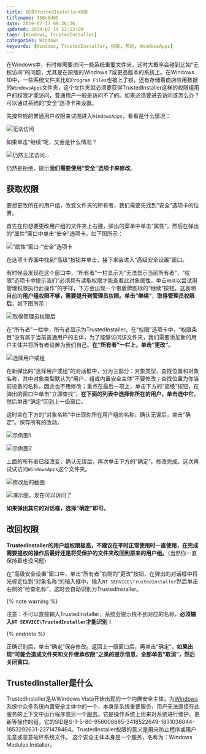 ```yaml
---
title: 获得TrustedInstaller权限
titlename: 358c8d05
date: 2019-07-17 09:36:36
updated: 2019-07-19 21:13:09
tags: [Windows, TrustedInstaller]
categories: Windows
keywords: [Windows, TrustedInstaller, 权限, 帮助, WindowsApps]
---
```


在Windows中，有时候需要访问一些系统重要文件夹，这时大概率会碰到比如“无权访问”的问题，尤其是在原版的Windows 7或更高版本的系统上。在Windows 10中，一些系统文件夹比如`Program Files`也被上了锁，还有存储着商店应用数据的`WindowsApps`文件夹，这个文件夹就必须要获得TrustedInstaller这样的权限组用户的权限才能访问，普通用户一般是访问不了的。如果必须要进去访问该怎么办？可以通过系统的“安全”选项卡来设置。<!--more-->  

先按常规的普通用户权限来试图进入`WindowsApps`，看看是什么情况：

![无法访问](https://i.loli.net/2019/07/17/5d2ec32b5f0bf96612.png "无法访问")  

如果单击“继续”呢，又会是什么情况？ 

![仍然无法访问...](https://i.loli.net/2019/07/17/5d2ec328339a686428.png "仍然无法访问...")   

仍然是拒绝，提示**我们需要使用“安全”选项卡来修改**。  

## 获取权限  

要想更改所在的用户组，改变文件夹的所有者，我们需要先找到“安全”选项卡的位置。  

首先在你想要更改用户组的文件夹上右键，弹出的菜单中单击“属性”，然后在弹出的“属性”窗口中单击“安全”选项卡。如下图所示：  

![“属性”窗口-“安全”选项卡](https://i.loli.net/2019/07/17/5d2ec324d7d8f96884.png "“属性”窗口-“安全”选项卡")  

在选项卡界面中找到“高级”按钮并单击，接下来会进入“高级安全设置”窗口。  

有时候会发现在这个窗口中，“所有者”一栏显示为“无法显示当前所有者”，“权限”选项卡中提示我们“必须具有读取权限才能查看此对象属性，单击`继续`以尝试用管理权限执行此操作”的字样，下方会出现一个带盾牌图标的“继续”按钮，这表明目前的**用户组权限不够，需要提升到管理员权限。单击“继续”**，**取得管理员权限后**，如下图所示：  

![取得管理员权限后](https://i.loli.net/2019/07/17/5d2ec3257cd1d71204.png "取得管理员权限后")  

在“所有者”一栏中，所有者显示为TrustedInstaller，在“权限”选项卡中，“权限条目”没有属于当前普通用户的主体，为了能够访问该文件夹，我们需要添加新的用户主体并将所有者设置为我们自己。**在“所有者”一栏上，单击“更改”**。  

![选择用户或组](https://i.loli.net/2019/07/17/5d2ec3244373045607.png "选择用户或组")  

在新弹出的“选择用户或组”的对话框中，分为三部分：对象类型、查找位置和对象名称，其中对象类型默认为“用户、组或内置安全主体”不要修改；查找位置为你当前设备的名称，因此也不用修改；重点在最后一项上，单击下方的“高级”按钮，在弹出的窗口中单击“立即查找”，**在下面的列表中选择你所在的用户，单击选中它**，然后单击“确定”回到上一级窗口。  

这时会在下方的“对象名称”中出现你所在用户组的名称，确认无误后，单击“确定”。保存所有的改动。  

![示例图1](https://i.loli.net/2019/07/17/5d2ec326f10d033699.png "示例图1")  

![示例图2](https://i.loli.net/2019/07/17/5d2ec32399f1a82383.png "示例图2")  

上面的所有者已经改变，确认无误后，再次单击下方的“确定”，修改完成。这次再试试访问`WindowsApps`这个文件夹。  

![修改后的截图](https://i.loli.net/2019/07/17/5d2ec32792f9d49548.png "修改后的截图")  

![演示图，现在可以访问了](https://i.loli.net/2019/07/17/5d2ec32c74dd944445.gif "演示图，现在可以访问了")  

**如果弹出其它的对话框，选择“确定”即可。**  

## 改回权限  

**TrustedInstaller的用户组权限极高，不建议在平时正常使用时一直使用，在完成需要提权的操作后最好还是将受保护的文件夹改回到原来的用户组。**（当然你一直保持着也没问题）  

在“高级安全设置”窗口中，单击“所有者”右侧的“更改”按钮，在弹出的对话框中将光标定位到“对象名称”的输入框中，输入`NT SERVICE\TrustedInstaller`然后单击右侧的“检查名称”，这时会自动识别为TrustedInstaller。  

{% note warning %}  

注意：不可以直接输入TrustedInstaller，系统会提示找不到对应的名称，**必须输入`NT SERVICE\TrustedInstaller`才能识别！**  

{% endnote %}  

正确识别后，单击“确定”保存修改。返回上一级窗口后，再单击“确定”，**如果出现“可能会造成文件夹和文件继承权限”之类的提示信息，全部单击“取消”，然后关闭窗口**。  

## TrustedInstaller是什么  

TrustedInstaller是从Windows Vista开始出现的一个内置安全主体，为[Windows](https://baike.baidu.com/item/Windows/165458)系统中众多系统内置安全主体中的一个，本身是系统重要服务，用户无法直接在此服务的上下文中运行程序或另一个[服务](https://baike.baidu.com/item/服务/10393131)。它是操作系统上用来对系统进行维护、更新等操作的组。它的SID是S-1-5-80-956008885-3418522649-1831038044-1853292631-2271478464。TrustedInstaller权限的意义是用来防止程序或用户无意或恶意破坏系统文件。 这个安全主体本身是一个服务，名称为：Windows Modules Installer。  

<style>.post-block br {display: none}</style>